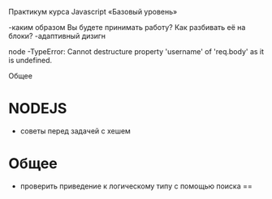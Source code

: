 
Практикум курса Javascript «Базовый уровень»

-каким образом Вы будете принимать работу? Как разбивать её на блоки?
-адаптивный дизигн

node
-TypeError: Cannot destructure property 'username' of 'req.body' as it is undefined.

Общее

# NODEJS
- советы перед задачей с хешем

# Общее
- проверить приведение к логическому типу с помощью поиска ==
